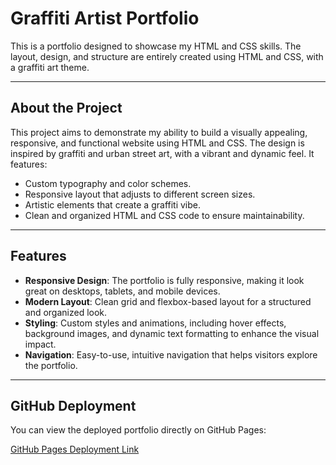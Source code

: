 # Graffiti Artist Portfolio

This is a portfolio designed to showcase my HTML and CSS skills. The layout, design, and structure are entirely created using HTML and CSS, with a graffiti art theme.

---

## About the Project

This project aims to demonstrate my ability to build a visually appealing, responsive, and functional website using HTML and CSS. The design is inspired by graffiti and urban street art, with a vibrant and dynamic feel. It features:

- Custom typography and color schemes.
- Responsive layout that adjusts to different screen sizes.
- Artistic elements that create a graffiti vibe.
- Clean and organized HTML and CSS code to ensure maintainability.

---

## Features

- **Responsive Design**: The portfolio is fully responsive, making it look great on desktops, tablets, and mobile devices.
- **Modern Layout**: Clean grid and flexbox-based layout for a structured and organized look.
- **Styling**: Custom styles and animations, including hover effects, background images, and dynamic text formatting to enhance the visual impact.
- **Navigation**: Easy-to-use, intuitive navigation that helps visitors explore the portfolio.

---

## GitHub Deployment

You can view the deployed portfolio directly on GitHub Pages:

[GitHub Pages Deployment Link](https://ahmedelbahri.github.io/mam/)

